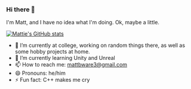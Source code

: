 ### Hi there 👋
I'm Matt, and I have no idea what I'm doing. Ok, maybe a little.

[![Mattie's GitHub stats](https://github-readme-stats.vercel.app/api?username=mattieof)](https://github.com/anuraghazra/github-readme-stats)

- 🔭 I’m currently at college, working on random things there, as well as some hobby projects at home.
- 🌱 I’m currently learning Unity and Unreal
- 📫 How to reach me: mattbware3@gmail.com
- 😄 Pronouns: he/him
- ⚡ Fun fact: C++ makes me cry
